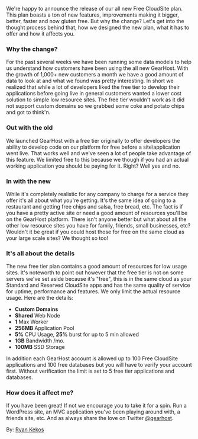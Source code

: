 We're happy to announce the release of our all new Free CloudSite plan. This plan boasts a ton of new features, improvements making it bigger, better, faster and now gluten free. But why the change? Let's get into the thought process behind that, how we designed the new plan, what it has to offer and how it affects you.

### Why the change?
For the past several weeks we have been running some data models to help us understand how customers have been using the all new GearHost. With the growth of 1,000+ new customers a month we have a good amount of data to look at and what we found was pretty interesting. In short we realized that while a lot of developers liked the free tier to develop their applications before going live in general customers wanted a lower cost solution to simple low resource sites. The free tier wouldn't work as it did not support custom domains so we grabbed some coke and potato chips and got to think'n.

### Out with the old
We launched GearHost with a free tier originally to offer developers the ability to develop code on our platform for free before a site\application went live. That works well and we've seen a lot of people take advantage of this feature. We limited free to this because we though if you had an actual working application you should be paying for it. Right? Well yes and no.

### In with the new
While it's completely realistic for any company to charge for a service they offer it's all about what you're getting. It's the same idea of going to a restaurant and getting free chips and salsa, free bread, etc. The fact is if you have a pretty active site or need a good amount of resources you'll be on the GearHost platform. There isn't anyone better but what about all the other low resource sites you have for family, friends, small businesses, etc? Wouldn't it be great if you could host those for free on the same cloud as your large scale sites? We thought so too!

### It's all about the details
The new free tier plan contains a good amount of resources for low usage sites. It's noteworth to point out however that the free tier is not on some servers we've set aside because it's "free", this is in the same cloud as your Standard and Reserved CloudSite apps and has the same quality of service for uptime, performance and features. We only limit the actual resource usage. Here are the details:

- **Custom Domains**
- **Shared** Web Node
- **1** Max Worker
- **256MB** Application Pool
- **5%** CPU Usage, **25%** burst for up to 5 min allowed
- **1GB** Bandwidth /mo.
- **100MB** SSD Storage

In addition each GearHost account is allowed up to 100 Free CloudSite applications and 100 free databases but you will have to verify your account first. Without verification the limit is set to 5 free tier applications and databases.

### How does it affect me?
If you have been great! If not we encourage you to take it for a spin. Run a WordPress site, an MVC application you've been playing around with, a friends site, etc. And as always share the love on Twitter [@gearhost](https://twitter.com/gearhost).

By: [Ryan Kekos](https://twitter.com/ryankekos)